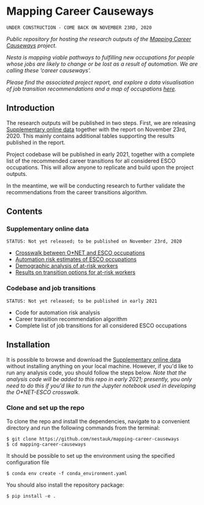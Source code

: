 # Mapping Career Causeways

`UNDER CONSTRUCTION - COME BACK ON NOVEMBER 23RD, 2020`

*Public repository for hosting the research outputs of the [Mapping Career Causeways](https://www.nesta.org.uk/project/mapping-career-causeways/) project.*

*Nesta is mapping viable pathways to fulfilling new occupations for people whose jobs are likely to change or be lost as a result of automation. We are calling these ‘career causeways’.*

*Please find the associated project report, and explore a data visualisation of job transition recommendations and a map of occupations [here](https://www.nesta.org.uk/project/mapping-career-causeways/).*

## Introduction

The research outputs will be published in two steps. First, we are releasing [Supplementary online data](https://github.com/nestauk/mapping-career-causeways/tree/main/Supplementary_online_data) together with the report on November 23rd, 2020. This mainly contains additional tables supporting the results published in the report. 

Project codebase will be published in early 2021, together with a complete list of the recommended career transitions for all considered ESCO occupations. This will allow anyone to replicate and build upon the project outputs.

In the meantime, we will be conducting research to further validate the recommendations from the career transitions algorithm.

## Contents

### Supplementary online data

`STATUS: Not yet released; to be published on November 23rd, 2020`

- [Crosswalk between O\*NET and ESCO occupations](https://github.com/nestauk/mapping-career-causeways/tree/main/Supplementary_online_data/ONET_ESCO_crosswalk/)
- [Automation risk estimates of ESCO occupations](https://github.com/nestauk/mapping-career-causeways/tree/main/Supplementary_online_data/Automation_risk/)
- [Demographic analysis of at-risk workers](https://github.com/nestauk/mapping-career-causeways/tree/main/Supplementary_online_data/Demographic_analysis/)
- [Results on transition options for at-risk workers](https://github.com/nestauk/mapping-career-causeways/tree/main/Supplementary_online_data/Transitions/)

### Codebase and job transitions

`STATUS: Not yet released; to be published in early 2021`

- Code for automation risk analysis
- Career transition recommendation algorithm
- Complete list of job transitions for all considered ESCO occupations

## Installation

It is possible to browse and download the [Supplementary online data](https://github.com/nestauk/mapping-career-causeways/tree/main/Supplementary_online_data) without installing anything on your local machine. However, if you'd like to run any analysis code, you should follow the steps below. *Note that the analysis code will be added to this repo in early 2021; presently, you only need to do this if you'd like to run the Jupyter notebook used in developing the O\*NET-ESCO crosswalk.*

### Clone and set up the repo

To clone the repo and install the dependencies, navigate to a convenient directory and run the following commands from the terminal:

```shell
$ git clone https://github.com/nestauk/mapping-career-causeways
$ cd mapping-career-causeways
```

It should be possible to set up the environment using the specified configuration file

```shell
$ conda env create -f conda_environment.yaml
```

You should also install the repository package:

```shell
$ pip install -e .
```

